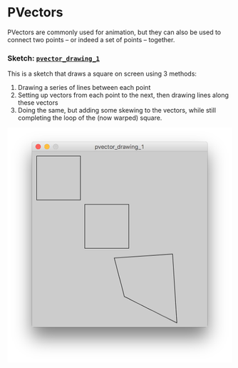 # PVectors

PVectors are commonly used for animation, but they can also be used to connect two points – or indeed a set of points – together.


### Sketch: [`pvector_drawing_1`](pvector_drawing_1/pvector_drawing_1.pde)

This is a sketch that draws a square on screen using 3 methods:
1. Drawing a series of lines between each point
2. Setting up vectors from each point to the next, then drawing lines along these vectors
3. Doing the same, but adding some skewing to the vectors, while still completing the loop of the (now warped) square.


![](pvector_drawing_1.png)  
